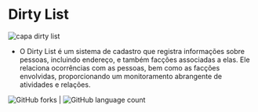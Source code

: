 # Dirty List
![capa dirty list](https://github.com/gylmonteiro/dirty_list/assets/49594693/c2748071-96be-46e2-94fe-a47a6a8e581c)
- O Dirty List é um sistema de cadastro que registra informações sobre pessoas, incluindo endereço, e também facções associadas a elas. Ele relaciona ocorrências com as pessoas, bem como as facções envolvidas, proporcionando um monitoramento abrangente de atividades e relações.

![GitHub forks](https://img.shields.io/github/forks/gylmonteiro/dirty_list) | ![GitHub language count](https://img.shields.io/github/languages/count/gylmonteiro/dirty_list)
